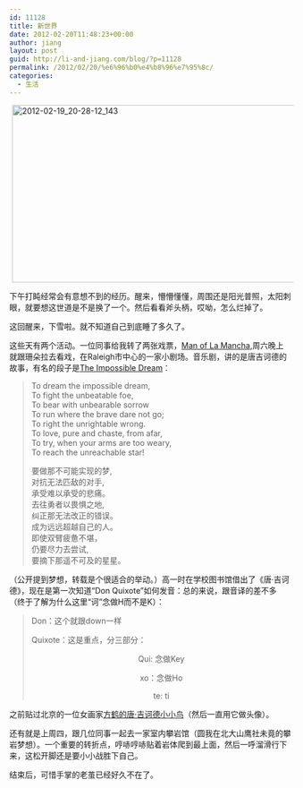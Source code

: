 ```yaml
---
id: 11128
title: 新世界
date: 2012-02-20T11:48:23+00:00
author: jiang
layout: post
guid: http://li-and-jiang.com/blog/?p=11128
permalink: /2012/02/20/%e6%96%b0%e4%b8%96%e7%95%8c/
categories:
  - 生活
---
```

[<img style="background-image: none; border-bottom: 0px; border-left: 0px; margin: 0px 5px; padding-left: 0px; padding-right: 0px; display: inline; border-top: 0px; border-right: 0px; padding-top: 0px" title="2012-02-19_20-28-12_143" border="0" alt="2012-02-19_20-28-12_143" src="http://li-and-jiang.com/blog/wp-content/uploads/2012/02/2012-02-19_20-28-12_143_thumb.jpg" width="560" height="317" />](http://li-and-jiang.com/blog/wp-content/uploads/2012/02/2012-02-19_20-28-12_143.jpg)

下午打盹经常会有意想不到的经历。醒来，懵懵懂懂，周围还是阳光普照，太阳刺眼，就要想这世道是不是换了一个。然后看看斧头柄，哎呦，怎么烂掉了。

这回醒来，下雪啦。就不知道自己到底睡了多久了。

这些天有两个活动。一位同事给我转了两张戏票，<a href="http://burningcoal.org/man-of-la-mancha/" target="_blank">Man of La Mancha</a>,周六晚上就跟珊朵拉去看戏，在Raleigh市中心的一家小剧场。音乐剧，讲的是唐吉诃德的故事，有名的段子是<a href="http://v.youku.com/v_show/id_XNzc2NDUxMDA=.html" target="_blank">The Impossible Dream</a>：

> To dream the impossible dream,   
> To fight the unbeatable foe,   
> To bear with unbearable sorrow   
> To run where the brave dare not go;   
> To right the unrightable wrong.   
> To love, pure and chaste, from afar,   
> To try, when your arms are too weary,   
> To reach the unreachable star! 
> 
> 要做那不可能实现的梦,   
> 对抗无法匹敌的对手,   
> 承受难以承受的悲痛。   
> 去往勇者以畏惧之地,   
> 纠正那无法改正的错误。   
> 成为远远超越自己的人。   
> 即使双臂疲惫不堪，   
> 仍要尽力去尝试,   
> 要摘下那遥不可及的星星。

（公开提到梦想，转载是个很适合的举动。）高一时在学校图书馆借出了《唐·吉诃德》，现在是第一次知道“Don Quixote”如何发音：总的来说，跟音译的差不多（终于了解为什么这里“诃”念做H而不是K）：

> Don：这个就跟down一样
> 
> Quixote：这是重点，分三部分：
> 
> <p align="center">
>   Qui: 念做Key
> </p>
> 
> <p align="center">
>   xo：念做Ho
> </p>
> 
> <p align="center">
>   te: ti
> </p>

之前贴过北京的一位女画家<a href="http://li-and-jiang.com/blog/2009/10/27/don-quixote-bird/" target="_blank">方鹤的唐·吉诃德小小鸟</a>（然后一直用它做头像）。

还有就是上周四，跟几位同事一起去一家室内攀岩馆（圆我在北大山鹰社未竟的攀岩梦想）。一个重要的转折点，哼哧哼哧贴着岩体爬到最上面，然后一呼溜滑行下来，这松开脚还是要小小战胜下自己。

结束后，可惜手掌的老茧已经好久不在了。